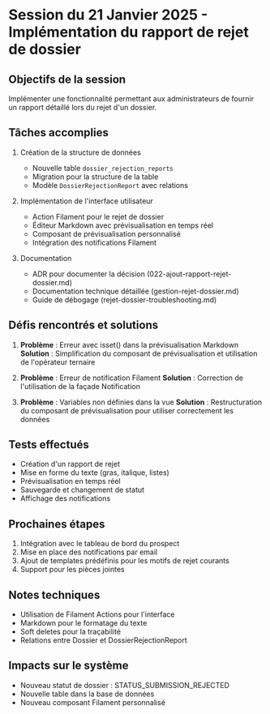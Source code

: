 # Session du 21 Janvier 2025 - Implémentation du rapport de rejet de dossier

## Objectifs de la session

Implémenter une fonctionnalité permettant aux administrateurs de fournir un rapport détaillé lors du rejet d'un dossier.

## Tâches accomplies

1. Création de la structure de données
   - Nouvelle table `dossier_rejection_reports`
   - Migration pour la structure de la table
   - Modèle `DossierRejectionReport` avec relations

2. Implémentation de l'interface utilisateur
   - Action Filament pour le rejet de dossier
   - Éditeur Markdown avec prévisualisation en temps réel
   - Composant de prévisualisation personnalisé
   - Intégration des notifications Filament

3. Documentation
   - ADR pour documenter la décision (022-ajout-rapport-rejet-dossier.md)
   - Documentation technique détaillée (gestion-rejet-dossier.md)
   - Guide de débogage (rejet-dossier-troubleshooting.md)

## Défis rencontrés et solutions

1. **Problème** : Erreur avec isset() dans la prévisualisation Markdown
   **Solution** : Simplification du composant de prévisualisation et utilisation de l'opérateur ternaire

2. **Problème** : Erreur de notification Filament
   **Solution** : Correction de l'utilisation de la façade Notification

3. **Problème** : Variables non définies dans la vue
   **Solution** : Restructuration du composant de prévisualisation pour utiliser correctement les données

## Tests effectués

- Création d'un rapport de rejet
- Mise en forme du texte (gras, italique, listes)
- Prévisualisation en temps réel
- Sauvegarde et changement de statut
- Affichage des notifications

## Prochaines étapes

1. Intégration avec le tableau de bord du prospect
2. Mise en place des notifications par email
3. Ajout de templates prédéfinis pour les motifs de rejet courants
4. Support pour les pièces jointes

## Notes techniques

- Utilisation de Filament Actions pour l'interface
- Markdown pour le formatage du texte
- Soft deletes pour la traçabilité
- Relations entre Dossier et DossierRejectionReport

## Impacts sur le système

- Nouveau statut de dossier : STATUS_SUBMISSION_REJECTED
- Nouvelle table dans la base de données
- Nouveau composant Filament personnalisé
